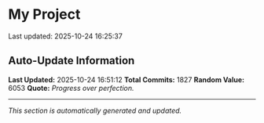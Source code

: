 # My Project


Last updated: 2025-10-24 16:25:37










































































































































































































































































































































































































































































































































































































































































































































































































































































































































































































































































































































































































































































































































































































































































































































































































































































































































































































































































































































































































































































































































































































































































































## Auto-Update Information

**Last Updated:** 2025-10-24 16:51:12
**Total Commits:** 1827
**Random Value:** 6053
**Quote:** _Progress over perfection._

---
_This section is automatically generated and updated._